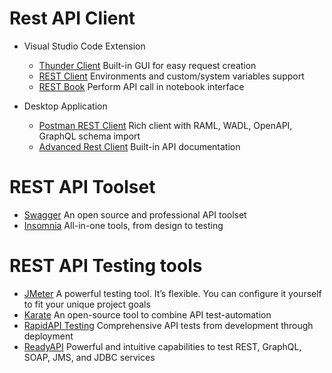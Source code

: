 # Rest API Client
* Visual Studio Code Extension
  - [Thunder Client](https://www.thunderclient.com) Built-in GUI for easy request creation
  - [REST Client](https://marketplace.visualstudio.com/items?itemName=humao.rest-client) Environments and custom/system variables support
  - [REST Book](https://marketplace.visualstudio.com/items?itemName=tanhakabir.rest-book) Perform API call in notebook interface


* Desktop Application
  - [Postman REST Client](https://www.postman.com/product/rest-client/) Rich client with RAML, WADL, OpenAPI, GraphQL schema import
  - [Advanced Rest Client](https://install.advancedrestclient.com/install) Built-in API documentation



# REST API Toolset

  - [Swagger](https://swagger.io) An open source and professional API toolset
  - [Insomnia](https://insomnia.rest) All-in-one tools, from design to testing


# REST API Testing tools
  - [JMeter](https://jmeter.apache.org)  A powerful testing tool. It’s flexible. You can configure it yourself to fit your unique project goals
  - [Karate](https://github.com/karatelabs/karate) An open-source tool to combine API test-automation
  - [RapidAPI Testing](https://rapidapi.com/products/api-testing/)  Comprehensive API tests from development through deployment
  - [ReadyAPI](https://www.soapui.org/tools/readyapi/) Powerful and intuitive capabilities to test REST, GraphQL, SOAP, JMS, and JDBC services
